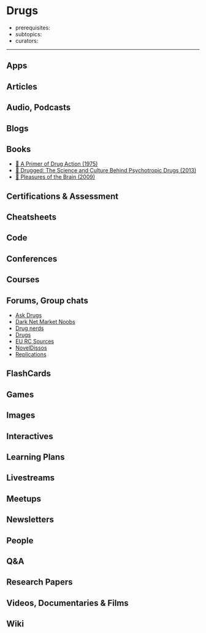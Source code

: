 # Drugs

- prerequisites:
- subtopics:
- curators:

------

## Apps

## Articles

## Audio, Podcasts

## Blogs

## Books

- [📕 A Primer of Drug Action (1975)](https://www.goodreads.com/book/show/1134902.A_Primer_of_Drug_Action)
- [📕 Drugged: The Science and Culture Behind Psychotropic Drugs (2013)](https://www.goodreads.com/book/show/17847528-drugged)
- [📕 Pleasures of the Brain (2009)](https://www.goodreads.com/book/show/6777669-pleasures-of-the-brain)


## Certifications & Assessment

## Cheatsheets

## Code

## Conferences

## Courses

## Forums, Group chats

- [Ask Drugs](https://www.reddit.com/r/askdrugs/)
- [Dark Net Market Noobs](https://www.reddit.com/r/DarkNetMarketsNoobs/)
- [Drug nerds](https://www.reddit.com/r/DrugNerds/)
- [Drugs](https://www.reddit.com/r/Drugs/)
- [EU RC Sources](https://www.reddit.com/r/EU_RCSources/)
- [NovelDissos](https://www.reddit.com/r/NovelDissos/)
- [Replications](https://www.reddit.com/r/replications/)

## FlashCards

## Games

## Images

## Interactives

## Learning Plans

## Livestreams

## Meetups

## Newsletters

## People

## Q&A

## Research Papers

## Videos, Documentaries & Films

## Wiki
